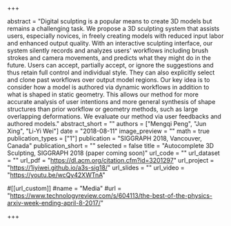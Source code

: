+++

abstract = "Digital sculpting is a popular means to create 3D models but remains a challenging task. We propose a 3D sculpting system that assists users, especially novices, in freely creating models with reduced input labor and enhanced output quality. With an interactive sculpting interface, our system silently records and analyzes users' workflows including brush strokes and camera movements, and predicts what they might do in the future. Users can accept, partially accept, or ignore the suggestions and thus retain full control and individual style. They can also explicitly select and clone past workflows over output model regions. Our key idea is to consider how a model is authored via dynamic workflows in addition to what is shaped in static geometry. This allows our method for more accurate analysis of user intentions and more general synthesis of shape structures than prior workflow or geometry methods, such as large overlapping deformations. We evaluate our method via user feedbacks and authored models."
abstract_short = ""
authors = ["Mengqi Peng", "Jun Xing", "Li-Yi Wei"]
date = "2018-08-11"
image_preview = ""
math = true
publication_types = ["1"]
publication = "SIGGRAPH 2018, Vancouver, Canada"
publication_short = ""
selected = false
title = "Autocomplete 3D Sculpting, SIGGRAPH 2018 (paper coming soon)"
url_code = ""
url_dataset = ""
url_pdf = "https://dl.acm.org/citation.cfm?id=3201297"
url_project = "https://1iyiwei.github.io/a3s-sig18/"
url_slides = ""
url_video = "https://youtu.be/wcQy42XWTnA"

#[[url_custom]]
#name = "Media"
#url = "https://www.technologyreview.com/s/604113/the-best-of-the-physics-arxiv-week-ending-april-8-2017/"

+++

